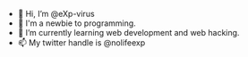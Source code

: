 - 👋 Hi, I’m @eXp-virus
- 👀 I'm a newbie to programming.
- 🌱 I’m currently learning web development and web hacking.
- 📫 My twitter handle is @nolifeexp

<!---
eXp-virus/eXp-virus is a ✨ special ✨ repository because its `README.md` (this file) appears on your GitHub profile.
You can click the Preview link to take a look at your changes.
--->
